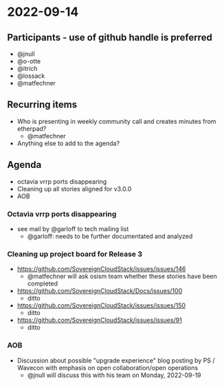# 2022-09-14
## Participants - use of github handle is preferred
* @jnull
* @o-otte
* @itrich
* @lossack
* @matfechner

## Recurring items

* Who is presenting in weekly community call and creates minutes from etherpad?
  * @matfechner
* Anything else to add to the agenda?

## Agenda
* octavia vrrp ports disappearing
* Cleaning up all stories aligned for v3.0.0
* AOB

### Octavia vrrp ports disappearing
* see mail by @garloff to tech mailing list
   * @garloff: needs to be further documentated and analyzed

### Cleaning up project board for Release 3
* https://github.com/SovereignCloudStack/issues/issues/146
   * @matfechner will ask osism team whether these stories have been completed
* https://github.com/SovereignCloudStack/Docs/issues/100
   * ditto
* https://github.com/SovereignCloudStack/issues/issues/150
   * ditto
* https://github.com/SovereignCloudStack/issues/issues/91
   * ditto

      
### AOB
* Discussion about possible "upgrade experience" blog posting by PS / Wavecon with emphasis on open collaboration/open operations
   * @jnull will discuss this with his team on Monday, 2022-09-19
